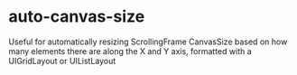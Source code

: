 # auto-canvas-size
Useful for automatically resizing ScrollingFrame CanvasSize based on how many elements there are along the X and Y axis, formatted with a UIGridLayout or UIListLayout
